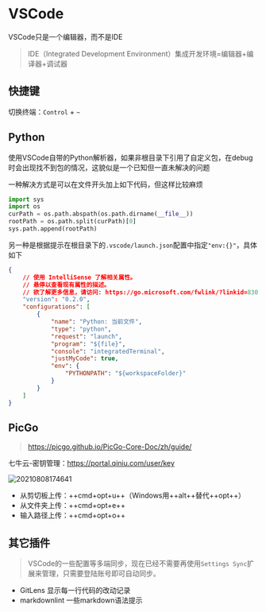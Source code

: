 # VSCode

VSCode只是一个编辑器，而不是IDE

> IDE（Integrated Development Environment）集成开发环境=编辑器+编译器+调试器

## 快捷键

切换终端：`Control` + `~`

## Python

使用VSCode自带的Python解析器，如果非根目录下引用了自定义包，在debug时会出现找不到包的情况，这貌似是一个已知但一直未解决的问题

一种解决方式是可以在文件开头加上如下代码，但这样比较麻烦

```python
import sys
import os
curPath = os.path.abspath(os.path.dirname(__file__))
rootPath = os.path.split(curPath)[0]
sys.path.append(rootPath)
```

另一种是根据提示在根目录下的`.vscode/launch.json`配置中指定`"env:{}"`，具体如下

```json
{
    // 使用 IntelliSense 了解相关属性。 
    // 悬停以查看现有属性的描述。
    // 欲了解更多信息，请访问: https://go.microsoft.com/fwlink/?linkid=830387
    "version": "0.2.0",
    "configurations": [
        {
            "name": "Python: 当前文件",
            "type": "python",
            "request": "launch",
            "program": "${file}",
            "console": "integratedTerminal",
            "justMyCode": true,
            "env": {
                "PYTHONPATH": "${workspaceFolder}"
            }
        }
    ]
}
```

## PicGo

> <https://picgo.github.io/PicGo-Core-Doc/zh/guide/>

七牛云-密钥管理：<https://portal.qiniu.com/user/key>

![20210808174641](http://image.zuoright.com/20210808174641.png)

- 从剪切板上传：++cmd+opt+u++（Windows用++alt++替代++opt++）
- 从文件夹上传：++cmd+opt+e++
- 输入路径上传：++cmd+opt+o++

## 其它插件

> VSCode的一些配置等多端同步，现在已经不需要再使用`Settings Sync`扩展来管理，只需要登陆账号即可自动同步。

- GitLens 显示每一行代码的改动记录
- markdownlint 一些markdown语法提示
